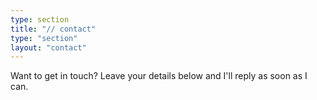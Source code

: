 ```yaml
---
type: section
title: "// contact"
type: "section"
layout: "contact"
---
```


Want to get in touch? Leave your details below and I'll reply as soon as I can.